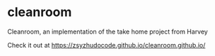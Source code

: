 # cleanroom

Cleanroom, an implementation of the take home project from Harvey

Check it out at https://zsyzhudocode.github.io/cleanroom.github.io/


